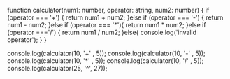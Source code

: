 function calculator(num1: number, operator: string, num2: number) {
    if (operator === '+') {
        return num1 + num2;
    }else if (operator === '-') {
        return num1 - num2;
    }else if (operator === '*'){
        return num1 * num2;
    }else if (operator ==='/') {
        return num1 / num2;
   }else{
        console.log('invalid operator');
}
}


console.log(calculator(10, '+' , 5)); 
console.log(calculator(10, '-' , 5));
console.log(calculator(10, '*' , 5));
console.log(calculator(10, '/' , 5));
console.log(calculator(25, '^', 27)); 

